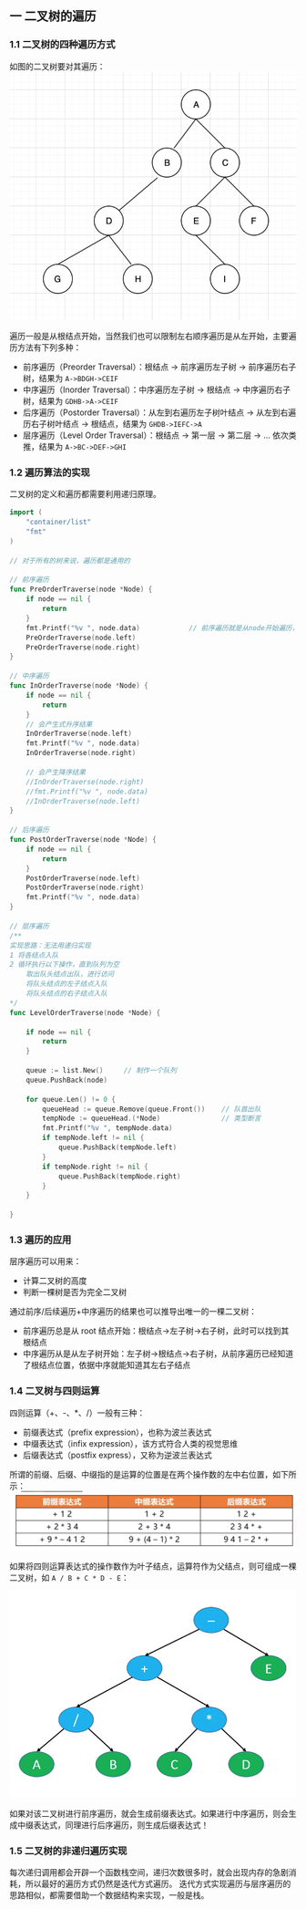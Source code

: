 ## 一 二叉树的遍历

### 1.1 二叉树的四种遍历方式

如图的二叉树要对其遍历：
![](../images/structure/binarytree-07.png)

遍历一般是从根结点开始，当然我们也可以限制左右顺序遍历是从左开始，主要遍历方法有下列多种：

-   前序遍历（Preorder Traversal）：根结点 -> 前序遍历左子树 -> 前序遍历右子树，结果为 `A->BDGH->CEIF`
-   中序遍历（Inorder Traversal）：中序遍历左子树 -> 根结点 -> 中序遍历右子树，结果为 `GDHB->A->CEIF`
-   后序遍历（Postorder Traversal）：从左到右遍历左子树叶结点 -> 从左到右遍历右子树叶结点 -> 根结点，结果为 `GHDB->IEFC->A`
-   层序遍历（Level Order Traversal）：根结点 -> 第一层 -> 第二层 -> ... 依次类推，结果为 `A->BC->DEF->GHI`

### 1.2 遍历算法的实现

二叉树的定义和遍历都需要利用递归原理。

```go
import (
	"container/list"
	"fmt"
)

// 对于所有的树来说，遍历都是通用的

// 前序遍历
func PreOrderTraverse(node *Node) {
	if node == nil {
		return
	}
	fmt.Printf("%v ", node.data)			// 前序遍历就是从node开始遍历，所以要先打印
	PreOrderTraverse(node.left)
	PreOrderTraverse(node.right)
}

// 中序遍历
func InOrderTraverse(node *Node) {
	if node == nil {
		return
	}
	// 会产生式升序结果
	InOrderTraverse(node.left)
	fmt.Printf("%v ", node.data)
	InOrderTraverse(node.right)

	// 会产生降序结果
	//InOrderTraverse(node.right)
	//fmt.Printf("%v ", node.data)
	//InOrderTraverse(node.left)
}

// 后序遍历
func PostOrderTraverse(node *Node) {
	if node == nil {
		return
	}
	PostOrderTraverse(node.left)
	PostOrderTraverse(node.right)
	fmt.Printf("%v ", node.data)
}

// 层序遍历
/**
实现思路：无法用递归实现
1 将各结点入队
2 循环执行以下操作，直到队列为空
	取出队头结点出队，进行访问
	将队头结点的左子结点入队
	将队头结点的右子结点入队
*/
func LevelOrderTraverse(node *Node) {

	if node == nil {
		return
	}

	queue := list.New()		// 制作一个队列
	queue.PushBack(node)

	for queue.Len() != 0 {
		queueHead := queue.Remove(queue.Front())	// 队首出队
		tempNode := queueHead.(*Node)				// 类型断言
		fmt.Printf("%v ", tempNode.data)
		if tempNode.left != nil {
			queue.PushBack(tempNode.left)
		}
		if tempNode.right != nil {
			queue.PushBack(tempNode.right)
		}
	}

}
```

### 1.3 遍历的应用

层序遍历可以用来：

-   计算二叉树的高度
-   判断一棵树是否为完全二叉树

通过前序/后续遍历+中序遍历的结果也可以推导出唯一的一棵二叉树：

-   前序遍历总是从 root 结点开始：根结点->左子树->右子树，此时可以找到其根结点
-   中序遍历从是从左子树开始：左子树->根结点->右子树，从前序遍历已经知道了根结点位置，依据中序就能知道其左右子结点

### 1.4 二叉树与四则运算

四则运算（+、-、\*、/）一般有三种：

-   前缀表达式（prefix expression），也称为波兰表达式
-   中缀表达式（infix expression），该方式符合人类的视觉思维
-   后缀表达式（postfix express），又称为逆波兰表达式

所谓的前缀、后缀、中缀指的是运算的位置是在两个操作数的左中右位置，如下所示：  
![](../images/structure/expression-01.png)

如果将四则运算表达式的操作数作为叶子结点，运算符作为父结点，则可组成一棵二叉树，如 `A / B + C * D - E`：

![](../images/structure/expression-02.png)

如果对该二叉树进行前序遍历，就会生成前缀表达式。如果进行中序遍历，则会生成中缀表达式，同理进行后序遍历，则生成后缀表达式！

### 1.5 二叉树的非递归遍历实现

每次递归调用都会开辟一个函数栈空间，递归次数很多时，就会出现内存的急剧消耗，所以最好的遍历方式仍然是迭代方式遍历。
迭代方式实现遍历与层序遍历的思路相似，都需要借助一个数据结构来实现，一般是栈。

